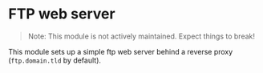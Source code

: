 # FTP web server

> Note: This module is not actively maintained. Expect things to break!

This module sets up a simple ftp web server behind a reverse proxy (`ftp.domain.tld` by default).
